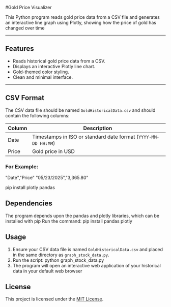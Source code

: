#Gold Price Visualizer

This Python program reads gold price data from a CSV file and generates an interactive line graph using Plotly, showing how the price of gold has changed over time

---

## Features

- Reads historical gold price data from a CSV.
- Displays an interactive Plotly line chart.
- Gold-themed color styling.
- Clean and minimal interface.

---

## CSV Format

The CSV data file should be named `GoldHistoricalData.csv` and should contain the following columns:

| Column | Description         |
|--------|---------------------|
| Date   | Timestamps in ISO or standard date format (`YYYY-MM-DD HH:MM`) |
| Price  | Gold price in USD   |

### For Example:

"Date","Price"
"05/23/2025","3,365.80"

pip install plotly pandas

## Dependencies

The program depends upon the pandas and plotly libraries, which can be installed with pip
Run the command:
pip install pandas plotly

## Usage

1. Ensure your CSV data file is named `GoldHistoricalData.csv` and placed in the same directory as `graph_stock_data.py`.
2. Run the script: python graph_stock_data.py
3. The program will open an interactive web application of your historical data in your default web browser

## License

This project is licensed under the [MIT License](LICENSE).